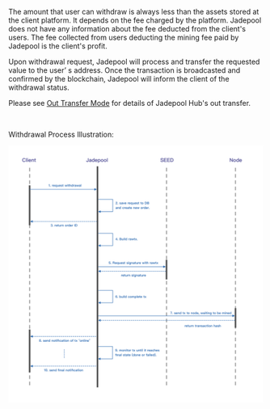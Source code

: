 The amount that user can withdraw is always less than the assets stored at the client platform. It depends on the fee charged by the platform. Jadepool does not have any information about the fee deducted from the client's users. The fee collected from users deducting the mining fee paid by Jadepool is the client's profit. 

Upon withdrawal request, Jadepool will process and transfer the requested value to the user’ s address. Once the transaction is broadcasted and confirmed by the blockchain, Jadepool will inform the client of the withdrawal status. 

Please see [Out Transfer Mode](../term/transfer-pattern.html) for details of Jadepool Hub's out transfer.

<br>

Withdrawal Process Illustration:

![](image/withdraw-proc.png)